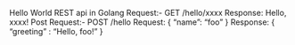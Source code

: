 Hello World REST api in Golang
Request:-
GET /hello/xxxx
 Response:
Hello, xxxx!
Post Request:-
POST /hello
Request:
{
   “name”: “foo”
}
Response:
{
   “greeting” : “Hello, foo!”
}
